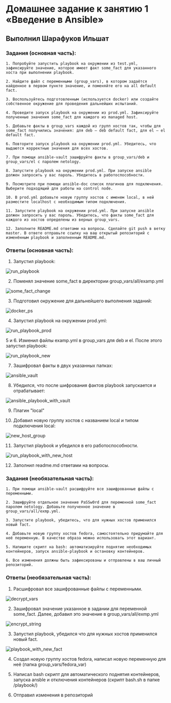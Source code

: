 # Домашнее задание к занятию 1 «Введение в Ansible»

## Выполнил Шарафуков Ильшат

### Задания (основная часть):

```
1. Попробуйте запустить playbook на окружении из test.yml, зафиксируйте значение, которое имеет факт some_fact для указанного хоста при выполнении playbook.

2. Найдите файл с переменными (group_vars), в котором задаётся найденное в первом пункте значение, и поменяйте его на all default fact.

3. Воспользуйтесь подготовленным (используется docker) или создайте собственное окружение для проведения дальнейших испытаний.

4. Проведите запуск playbook на окружении из prod.yml. Зафиксируйте полученные значения some_fact для каждого из managed host.

5. Добавьте факты в group_vars каждой из групп хостов так, чтобы для some_fact получились значения: для deb — deb default fact, для el — el default fact.

6. Повторите запуск playbook на окружении prod.yml. Убедитесь, что выдаются корректные значения для всех хостов.

7. При помощи ansible-vault зашифруйте факты в group_vars/deb и group_vars/el с паролем netology.

8. Запустите playbook на окружении prod.yml. При запуске ansible должен запросить у вас пароль. Убедитесь в работоспособности.

9. Посмотрите при помощи ansible-doc список плагинов для подключения. Выберите подходящий для работы на control node.

10. В prod.yml добавьте новую группу хостов с именем local, в ней разместите localhost с необходимым типом подключения.

11. Запустите playbook на окружении prod.yml. При запуске ansible должен запросить у вас пароль. Убедитесь, что факты some_fact для каждого из хостов определены из верных group_vars.

12. Заполните README.md ответами на вопросы. Сделайте git push в ветку master. В ответе отправьте ссылку на ваш открытый репозиторий с изменённым playbook и заполненным README.md.
```

### Ответы (основная часть):

1. Запустил playbook:

![run_playbook](img/1_1.png)

2. Поменял значение some_fact в директории group_vars/all/examp.yml

![some_fact_change](img/2_1.png)

3. Подготовил окружение для дальнейшего выполнения заданий:

![docker_ps](img/3_1.png)

4. Запустил playbook на окружении prod.yml:

![run_playbook_prod](img/3_2.png)

5 и 6. Изменил файлы examp.yml в group_vars для deb и el. После этого запустил playbook:

![run_playbook_new](img/5_1.png)

7. Зашифровал факты в двух указанных папках:

![ansible_vault](img/7_1.png)

8. Убедился, что после шифрования фактов playbook запускается и отрабатывает:

![ansible_playbook_with_vault](img/8_1.png)

9. Плагин "local"

10. Добавил новую группу хостов с названием local и типом подключения local:

![new_host_group](img/10_1.png)

11. Запустил playbook и убедился в его работоспособности.

![run_playbook_with_new_host](img/11_1.png)

12. Заполнил readme.md ответами на вопросы.

### Задания (необязательная часть):

```
1. При помощи ansible-vault расшифруйте все зашифрованные файлы с переменными.

2. Зашифруйте отдельное значение PaSSw0rd для переменной some_fact паролем netology. Добавьте полученное значение в group_vars/all/exmp.yml.

3. Запустите playbook, убедитесь, что для нужных хостов применился новый fact.

4. Добавьте новую группу хостов fedora, самостоятельно придумайте для неё переменную. В качестве образа можно использовать этот вариант.

5. Напишите скрипт на bash: автоматизируйте поднятие необходимых контейнеров, запуск ansible-playbook и остановку контейнеров.

6. Все изменения должны быть зафиксированы и отправлены в ваш личный репозиторий.
```

### Ответы (необязательная часть):

1. Расшифровал все зашифрованные файлы с переменными. 

![decrypt_vars](img/hard_1.png)

2. Зашифровал значение указанное в задании для переменной some_fact. Далее, добавил это значение в group_vars/all/exmp.yml

![encrypt_string](img/hard_2.png)

3. Запустил playbook, убедился что для нужных хостов применился новый fact. 

![playbook_with_new_fact](img/hard_3.png)

4. Создал новую группу хостов fedora, написал новую переменную для неё (папка group_vars/fedora_var)

5. Написал bash скрипт для автоматического поднятия контейнеров, запуска ansble и отключения контейнеров (скрипт bash.sh в папке /playbook/)

6. Отправил изменения в репозиторий